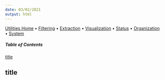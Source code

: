 ```yaml
---
date: 03/02/2021
output: html
---
```

[Utilities Home](utilities.md) • [Filtering](filtering.md) • [Extraction](extraction.md) • [Visualization](visualization.md) • [Status](status.md) • [Organization](organization.md) • [System](system.md)


##### Table of Contents  
[title](#headers)  
  
<a name="headers"/>

## title

